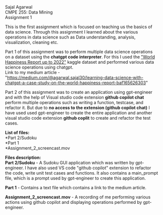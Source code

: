 Sajal Agarwal<br>
CMPE 255: Data Mining<br>
Assignment 1

This is the first assignment which is focused on teaching us the basics of data science. Through this assignment I learned about the various operations in data science such as Data understanding, analysis, visualization, cleaning etc.<br>

Part 1 of this assignment was to perform multiple data science operations on a dataset using the **chatgpt code interpreter**. For this I used the ["World Happiness Report up to 2022"](https://www.kaggle.com/datasets/mathurinache/world-happiness-report) kaggle dataset and performed various data science operations using chatgpt.<br>
Link to my medium article - "https://medium.com/@agarwal.sajal30/learning-data-science-with-chatgpt-a-case-study-on-the-world-happiness-report-baf165626303"

Part 2 of this assignment was to create an application using gpt-engineer and with the help of Visual studio code extension **github copilot chat** perform multiple operations such as writing a function, testcase, and refactor it. But due to **no access to the extension (github copilot chat)** I have used used gpt-engineer to create the entire application and another visual studio code extension **github coplit** to create and refactor the test cases.<br>

**List of files:**<br>
  *Part 2/Sudoku<br>
  *Part 1<br>
  *Assignment_2_screencast.mov<br>

**Files description:**<br>
**Part 2/Sudoku** - A Sudoku GUI application which was written by gpt-engineer. I have also used VS code "github copilot" extension to refactor the code, write unit test cases and functions. It also contains a main_prompt file, which is a prompt used by gpt-engineer to create this application.<br>

**Part 1** - Contains a text file which contains a link to the medium article.<br>

**Assignment_2_screencast.mov** - A recording of me performing various actions using github copilot and displaying operations performed by gpt-engineer. 
